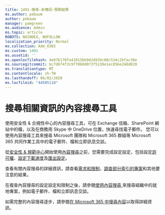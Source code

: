 ```yaml
---
title: 1491-搜尋-未傳回-預期結果
ms.author: pebaum
author: pebaum
manager: pamgreen
ms.audience: Admin
ms.topic: article
ROBOTS: NOINDEX, NOFOLLOW
localization_priority: Normal
ms.collection: Adm_O365
ms.custom: 1491
ms.assetid: ''
ms.openlocfilehash: 4e07b178fa41015bb942d939c08c534c2bfac30e
ms.sourcegitcommit: bc7d6f4f3c9f7060d073f5130e1ec856e248d020
ms.translationtype: MT
ms.contentlocale: zh-TW
ms.lasthandoff: 06/02/2020
ms.locfileid: "44505118"
---
```

# <a name="content-search-tool-to-find-relevant-info"></a>搜尋相關資訊的內容搜尋工具

使用安全性 & 合規性中心的內容搜尋工具，可在 Exchange 信箱、SharePoint 網站中的檔，以及在商務用 Skype 中 OneDrive 位置，快速尋找電子郵件。 您可以使用內容搜尋工具來搜尋 Microsoft 團隊和 Microsoft 365 群組等 Microsoft 365 共同作業工具中的電子郵件、檔和立即訊息交談。


從[安全性 & 規範中心](https://sip.protection.office.com/homepage)開始使用[內容搜尋](https://sip.protection.office.com/contentsearchbeta?ContentOnly=1)之前，您需要完成設定設定，包括設定[許可權](https://docs.microsoft.com/microsoft-365/compliance/permissions-filtering-for-content-search)、[設定下載速度](https://docs.microsoft.com/microsoft-365/compliance/increase-download-speeds-when-exporting-ediscovery-results)及[匯出設定](https://docs.microsoft.com/microsoft-365/compliance/disable-reports-when-you-export-content-search-results)。

查看有關內容搜尋的詳細資訊，請查看[需求和限制](https://docs.microsoft.com/microsoft-365/compliance/limits-for-content-search)，[調查部分索引的專案](https://docs.microsoft.com/microsoft-365/compliance/investigating-partially-indexed-items-in-ediscovery)和其他要注意的結果。

在複查內容搜尋的設定設定和限制之後，請參閱[使用內容搜尋 </a> 來搜尋組織中的就地專案，例如電子郵件、檔和立即訊息交談](https://docs.microsoft.com/microsoft-365/compliance/content-search)。

如需完整的內容搜尋逐步，請參閱[在 Microsoft 365 中搜尋內容](https://docs.microsoft.com/microsoft-365/compliance/search-for-content)以取得詳細資訊。
